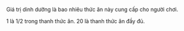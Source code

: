 Giá trị dinh dưỡng là bao nhiêu thức ăn này cung cấp cho người chơi.

1 là 1/2 trong thanh thức ăn. 20 là thanh thức ăn đầy đủ.